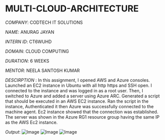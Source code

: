# MULTI-CLOUD-ARCHITECTURE

*COMPANY*: CODTECH IT SOLUTIONS

*NAME*: ANURAG JAYAN

*INTERN ID*: CT6WUHD

*DOMAIN*: CLOUD COMPUTING

*DURATION*: 6 WEEKS

*MENTOR*: NEELA SANTOSH KUMAR

*DESCIRPTION* : In this assignment, I opened AWS and Azure consoles. Launched an EC2 instance in Ubuntu with all http https and SSH open. I connected to the instance and was logged in as a root user. Then, I switched to Azure and added a server using Azure ARC. Generated a script that should be executed in an AWS EC2 instance. Ran the script in the instance, Authenticated it then Azure was successfully connected to the machine agent. Ec2 instance showed that the connection was established. The server was shown in the Azure RG1 resource group having the same IP as the AWS Ec2 instance.  

*Output*: ![Image](https://github.com/user-attachments/assets/5d667135-c08f-4939-b08a-2443e12b1ad7)
![Image](https://github.com/user-attachments/assets/054346ac-bbe2-4cab-928d-4bf2468f0d53)
![Image](https://github.com/user-attachments/assets/733a9ea4-b59e-4807-91a8-a049f864aa66)
